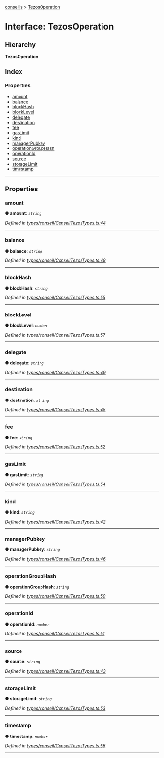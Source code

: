 [conseiljs](../README.md) > [TezosOperation](../interfaces/tezosoperation.md)

# Interface: TezosOperation

## Hierarchy

**TezosOperation**

## Index

### Properties

* [amount](tezosoperation.md#amount)
* [balance](tezosoperation.md#balance)
* [blockHash](tezosoperation.md#blockhash)
* [blockLevel](tezosoperation.md#blocklevel)
* [delegate](tezosoperation.md#delegate)
* [destination](tezosoperation.md#destination)
* [fee](tezosoperation.md#fee)
* [gasLimit](tezosoperation.md#gaslimit)
* [kind](tezosoperation.md#kind)
* [managerPubkey](tezosoperation.md#managerpubkey)
* [operationGroupHash](tezosoperation.md#operationgrouphash)
* [operationId](tezosoperation.md#operationid)
* [source](tezosoperation.md#source)
* [storageLimit](tezosoperation.md#storagelimit)
* [timestamp](tezosoperation.md#timestamp)

---

## Properties

<a id="amount"></a>

###  amount

**● amount**: *`string`*

*Defined in [types/conseil/ConseilTezosTypes.ts:44](https://github.com/Cryptonomic/ConseilJS/blob/688e74f/src/types/conseil/ConseilTezosTypes.ts#L44)*

___
<a id="balance"></a>

###  balance

**● balance**: *`string`*

*Defined in [types/conseil/ConseilTezosTypes.ts:48](https://github.com/Cryptonomic/ConseilJS/blob/688e74f/src/types/conseil/ConseilTezosTypes.ts#L48)*

___
<a id="blockhash"></a>

###  blockHash

**● blockHash**: *`string`*

*Defined in [types/conseil/ConseilTezosTypes.ts:55](https://github.com/Cryptonomic/ConseilJS/blob/688e74f/src/types/conseil/ConseilTezosTypes.ts#L55)*

___
<a id="blocklevel"></a>

###  blockLevel

**● blockLevel**: *`number`*

*Defined in [types/conseil/ConseilTezosTypes.ts:57](https://github.com/Cryptonomic/ConseilJS/blob/688e74f/src/types/conseil/ConseilTezosTypes.ts#L57)*

___
<a id="delegate"></a>

###  delegate

**● delegate**: *`string`*

*Defined in [types/conseil/ConseilTezosTypes.ts:49](https://github.com/Cryptonomic/ConseilJS/blob/688e74f/src/types/conseil/ConseilTezosTypes.ts#L49)*

___
<a id="destination"></a>

###  destination

**● destination**: *`string`*

*Defined in [types/conseil/ConseilTezosTypes.ts:45](https://github.com/Cryptonomic/ConseilJS/blob/688e74f/src/types/conseil/ConseilTezosTypes.ts#L45)*

___
<a id="fee"></a>

###  fee

**● fee**: *`string`*

*Defined in [types/conseil/ConseilTezosTypes.ts:52](https://github.com/Cryptonomic/ConseilJS/blob/688e74f/src/types/conseil/ConseilTezosTypes.ts#L52)*

___
<a id="gaslimit"></a>

###  gasLimit

**● gasLimit**: *`string`*

*Defined in [types/conseil/ConseilTezosTypes.ts:54](https://github.com/Cryptonomic/ConseilJS/blob/688e74f/src/types/conseil/ConseilTezosTypes.ts#L54)*

___
<a id="kind"></a>

###  kind

**● kind**: *`string`*

*Defined in [types/conseil/ConseilTezosTypes.ts:42](https://github.com/Cryptonomic/ConseilJS/blob/688e74f/src/types/conseil/ConseilTezosTypes.ts#L42)*

___
<a id="managerpubkey"></a>

###  managerPubkey

**● managerPubkey**: *`string`*

*Defined in [types/conseil/ConseilTezosTypes.ts:46](https://github.com/Cryptonomic/ConseilJS/blob/688e74f/src/types/conseil/ConseilTezosTypes.ts#L46)*

___
<a id="operationgrouphash"></a>

###  operationGroupHash

**● operationGroupHash**: *`string`*

*Defined in [types/conseil/ConseilTezosTypes.ts:50](https://github.com/Cryptonomic/ConseilJS/blob/688e74f/src/types/conseil/ConseilTezosTypes.ts#L50)*

___
<a id="operationid"></a>

###  operationId

**● operationId**: *`number`*

*Defined in [types/conseil/ConseilTezosTypes.ts:51](https://github.com/Cryptonomic/ConseilJS/blob/688e74f/src/types/conseil/ConseilTezosTypes.ts#L51)*

___
<a id="source"></a>

###  source

**● source**: *`string`*

*Defined in [types/conseil/ConseilTezosTypes.ts:43](https://github.com/Cryptonomic/ConseilJS/blob/688e74f/src/types/conseil/ConseilTezosTypes.ts#L43)*

___
<a id="storagelimit"></a>

###  storageLimit

**● storageLimit**: *`string`*

*Defined in [types/conseil/ConseilTezosTypes.ts:53](https://github.com/Cryptonomic/ConseilJS/blob/688e74f/src/types/conseil/ConseilTezosTypes.ts#L53)*

___
<a id="timestamp"></a>

###  timestamp

**● timestamp**: *`number`*

*Defined in [types/conseil/ConseilTezosTypes.ts:56](https://github.com/Cryptonomic/ConseilJS/blob/688e74f/src/types/conseil/ConseilTezosTypes.ts#L56)*

___

